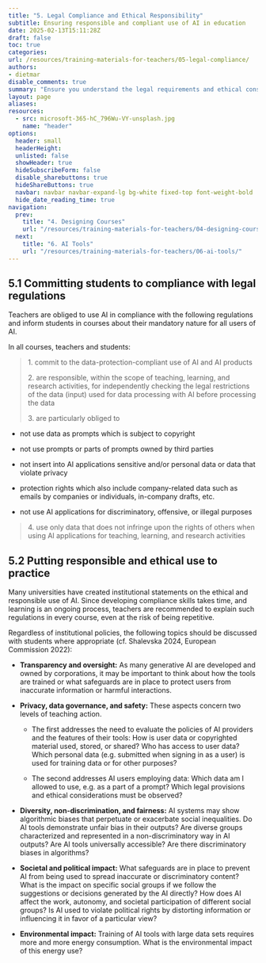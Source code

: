 ```yaml
---
title: "5. Legal Compliance and Ethical Responsibility"
subtitle: Ensuring responsible and compliant use of AI in education
date: 2025-02-13T15:11:28Z 
draft: false
toc: true
categories: 
url: /resources/training-materials-for-teachers/05-legal-compliance/
authors:
- dietmar
disable_comments: true
summary: "Ensure you understand the legal requirements and ethical considerations when using AI in teaching, including data protection, copyright, and responsible use practices."
layout: page
aliases:
resources:
  - src: microsoft-365-hC_796Wu-VY-unsplash.jpg
    name: "header"
options:
  header: small
  headerHeight:
  unlisted: false
  showHeader: true
  hideSubscribeForm: false
  disable_sharebuttons: true
  hideShareButtons: true
  navbar: navbar navbar-expand-lg bg-white fixed-top font-weight-bold
  hide_date_reading_time: true
navigation:
  prev:
    title: "4. Designing Courses"
    url: "/resources/training-materials-for-teachers/04-designing-courses/"
  next:
    title: "6. AI Tools"
    url: "/resources/training-materials-for-teachers/06-ai-tools/"
---
```


<div class="row">
<div class="col-lg-10 mx-auto">

## 5.1 Committing students to compliance with legal regulations

Teachers are obliged to use AI in compliance with the following
regulations and inform students in courses about their mandatory nature
for all users of AI.

In all courses, teachers and students:

> 1\. commit to the data-protection-compliant use of AI and AI products
>
> 2\. are responsible, within the scope of teaching, learning, and
> research activities, for independently checking the legal restrictions
> of the data (input) used for data processing with AI before processing
> the data
>
> 3\. are particularly obliged to

- not use data as prompts which is subject to copyright

- not use prompts or parts of prompts owned by third parties

- not insert into AI applications sensitive and/or personal data or
    data that violate privacy

- protection rights which also include company-related data such as
    emails by companies or individuals, in-company drafts, etc.

- not use AI applications for discriminatory, offensive, or illegal
    purposes

> 4\. use only data that does not infringe upon the rights of others
> when using AI applications for teaching, learning, and research
> activities

## 5.2 Putting responsible and ethical use to practice

Many universities have created institutional statements on the ethical
and responsible use of AI. Since developing compliance skills takes
time, and learning is an ongoing process, teachers are recommended to
explain such regulations in every course, even at the risk of being
repetitive.

Regardless of institutional policies, the following topics should be
discussed with students where appropriate (cf. Shalevska 2024, European
Commission 2022):

- **Transparency and oversight:** As many generative AI are developed and
    owned by corporations, it may be important to think about how the
    tools are trained or what safeguards are in place to protect users
    from inaccurate information or harmful interactions.

- **Privacy, data governance, and safety:** These aspects concern two
    levels of teaching action.

    - The first addresses the need to evaluate the policies of AI
        providers and the features of their tools: How is user data or
        copyrighted material used, stored, or shared? Who has access to
        user data? Which personal data (e.g. submitted when signing in
        as a user) is used for training data or for other purposes?

    - The second addresses AI users employing data: Which data am I
        allowed to use, e.g. as a part of a prompt? Which legal
        provisions and ethical considerations must be observed?

- **Diversity, non-discrimination, and fairness:** AI systems may show
    algorithmic biases that perpetuate or exacerbate social
    inequalities. Do AI tools demonstrate unfair bias in their outputs?
    Are diverse groups characterized and represented in a
    non-discriminatory way in AI outputs? Are AI tools universally
    accessible? Are there discriminatory biases in algorithms?

- **Societal and political impact:** What safeguards are in place to
    prevent AI from being used to spread inaccurate or discriminatory
    content? What is the impact on specific social groups if we follow
    the suggestions or decisions generated by the AI directly? How does
    AI affect the work, autonomy, and societal participation of
    different social groups? Is AI used to violate political rights by
    distorting information or influencing it in favor of a particular
    view?

- **Environmental impact:** Training of AI tools with large data sets
    requires more and more energy consumption. What is the environmental
    impact of this energy use?

</div>
</div>